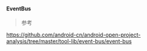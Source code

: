 #### EventBus  

> 参考  

https://github.com/android-cn/android-open-project-analysis/tree/master/tool-lib/event-bus/event-bus  

